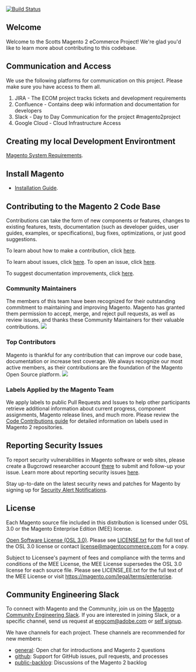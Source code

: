 [![Build Status](https://travis-ci.com/scotts-ebiz/cruithne.svg?token=xfy2Pry5UqGnxUzFz3MW&branch=test)](https://travis-ci.com/scotts-ebiz/cruithne)
<h2>Welcome</h2>
Welcome to the Scotts Magento 2 eCommerce Project! We're glad you'd like to learn more about contributing to this codebase.

## Communication and Access
We use the following platforms for communication on this project. Please make sure you have access to them all. 
1. JIRA - The ECOM project tracks tickets and development requirements
2. Confluence - Contains deep wiki information and documentation for developers
3. Slack - Day to Day Communication for the project #magento2project
4. Google Cloud - Cloud Infrastructure Access

## Creating my local Development Environtment
[Magento System Requirements](https://devdocs.magento.com/guides/v2.3/install-gde/system-requirements.html).

## Install Magento

*	[Installation Guide](https://devdocs.magento.com/guides/v2.3/install-gde/bk-install-guide.html).

<h2>Contributing to the Magento 2 Code Base</h2>
Contributions can take the form of new components or features, changes to existing features, tests, documentation (such as developer guides, user guides, examples, or specifications), bug fixes, optimizations, or just good suggestions.

To learn about how to make a contribution, click [here][1].

To learn about issues, click [here][2]. To open an issue, click [here][3].

To suggest documentation improvements, click [here][4].

[1]: <https://devdocs.magento.com/guides/v2.3/contributor-guide/contributing.html>
[2]: <https://devdocs.magento.com/guides/v2.3/contributor-guide/contributing.html#report>
[3]: <https://github.com/magento/magento2/issues>
[4]: <https://devdocs.magento.com>

<h3>Community Maintainers</h3>
The members of this team have been recognized for their outstanding commitment to maintaining and improving Magento. Magento has granted them permission to accept, merge, and reject pull requests, as well as review issues, and thanks these Community Maintainers for their valuable contributions.

<a href="https://magento.com/magento-contributors#maintainers">
    <img src="https://raw.githubusercontent.com/wiki/magento/magento2/images/maintainers.png"/>
</a>

<h3>Top Contributors</h3>
Magento is thankful for any contribution that can improve our code base, documentation or increase test coverage. We always recognize our most active members, as their contributions are the foundation of the Magento Open Source platform.
<a href="https://magento.com/magento-contributors">
    <img src="https://raw.githubusercontent.com/wiki/magento/magento2/images/contributors.png"/>
</a>

### Labels Applied by the Magento Team
We apply labels to public Pull Requests and Issues to help other participants retrieve additional information about current progress, component assignments, Magento release lines, and much more.
Please review the [Code Contributions guide](https://devdocs.magento.com/guides/v2.3/contributor-guide/contributing.html#labels) for detailed information on labels used in Magento 2 repositories.

## Reporting Security Issues

To report security vulnerabilities in Magento software or web sites, please create a Bugcrowd researcher account [there](https://bugcrowd.com/magento) to submit and follow-up your issue. Learn more about reporting security issues [here](https://magento.com/security/reporting-magento-security-issue).

Stay up-to-date on the latest security news and patches for Magento by signing up for [Security Alert Notifications](https://magento.com/security/sign-up).

## License

Each Magento source file included in this distribution is licensed under OSL 3.0 or the Magento Enterprise Edition (MEE) license.

[Open Software License (OSL 3.0)](https://opensource.org/licenses/osl-3.0.php).
Please see [LICENSE.txt](https://github.com/magento/magento2/blob/2.3-develop/LICENSE.txt) for the full text of the OSL 3.0 license or contact license@magentocommerce.com for a copy.

Subject to Licensee's payment of fees and compliance with the terms and conditions of the MEE License, the MEE License supersedes the OSL 3.0 license for each source file.
Please see LICENSE_EE.txt for the full text of the MEE License or visit https://magento.com/legal/terms/enterprise.

## Community Engineering Slack

To connect with Magento and the Community, join us on the [Magento Community Engineering Slack](https://magentocommeng.slack.com). If you are interested in joining Slack, or a specific channel, send us request at [engcom@adobe.com](mailto:engcom@adobe.com) or [self signup](https://tinyurl.com/engcom-slack).


We have channels for each project. These channels are recommended for new members:

- [general](https://magentocommeng.slack.com/messages/C4YS78WE6): Open chat for introductions and Magento 2 questions
- [github](https://magentocommeng.slack.com/messages/C7KB93M32): Support for GitHub issues, pull requests, and processes
- [public-backlog](https://magentocommeng.slack.com/messages/CCV3J3RV5): Discussions of the Magento 2 backlog
